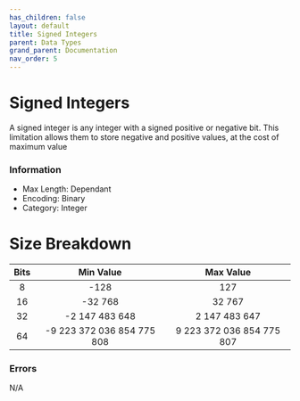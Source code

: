 ```yaml
---
has_children: false
layout: default
title: Signed Integers
parent: Data Types
grand_parent: Documentation
nav_order: 5
---
```

# Signed Integers
A signed integer is any integer with a signed positive or negative bit. This limitation allows them to store negative and positive values, at the cost of maximum value

### Information
- Max Length: Dependant
- Encoding: Binary
- Category: Integer

# Size Breakdown

| Bits | Min Value | Max Value |
|:---:|:---:|:---:|
| 8 | -128 | 127 |
| 16 | -32 768 | 32 767 |
| 32 | -2 147 483 648 | 2 147 483 647 |
| 64 | -9 223 372 036 854 775 808 | 9 223 372 036 854 775 807 |

### Errors
N/A